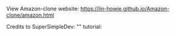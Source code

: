 View Amazon-clone website: https://lin-howie.github.io/Amazon-clone/amazon.html

Credits to SuperSimpleDev: "" tutorial: 
